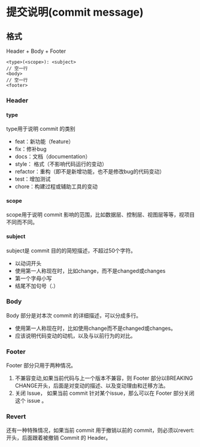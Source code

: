 # 提交说明(commit message)

## 格式

Header + Body + Footer

```text
<type>(<scope>): <subject>
// 空一行
<body>
// 空一行
<footer>
```

### Header

#### type

type用于说明 commit 的类别

* feat：新功能（feature）
* fix：修补bug
* docs：文档（documentation）
* style： 格式（不影响代码运行的变动）
* refactor：重构（即不是新增功能，也不是修改bug的代码变动）
* test：增加测试
* chore：构建过程或辅助工具的变动

#### scope

scope用于说明 commit 影响的范围，比如数据层、控制层、视图层等等，视项目不同而不同。

#### subject

subject是 commit 目的的简短描述，不超过50个字符。

* 以动词开头
* 使用第一人称现在时，比如change，而不是changed或changes
* 第一个字母小写
* 结尾不加句号（.）

### Body

Body 部分是对本次 commit 的详细描述，可以分成多行。

* 使用第一人称现在时，比如使用change而不是changed或changes。
* 应该说明代码变动的动机，以及与以前行为的对比。

### Footer

Footer 部分只用于两种情况。

1. 不兼容变动,如果当前代码与上一个版本不兼容，则 Footer 部分以BREAKING CHANGE开头，后面是对变动的描述、以及变动理由和迁移方法。
2. 关闭 Issue， 如果当前 commit 针对某个issue，那么可以在 Footer 部分关闭这个 issue 。

### Revert

还有一种特殊情况，如果当前 commit 用于撤销以前的 commit，则必须以revert:开头，后面跟着被撤销 Commit 的 Header。
